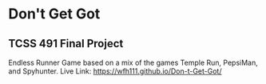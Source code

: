 # Don't Get Got
## TCSS 491 Final Project
Endless Runner Game based on a mix of the games Temple Run, PepsiMan, and Spyhunter.
Live Link: https://wfh111.github.io/Don-t-Get-Got/
